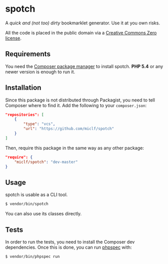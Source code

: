 # spotch

A *quick and (not too) dirty* bookmarklet generator. Use it at you own risks.

All the code is placed in the public domain via a [Creative Commons Zero license](http://creativecommons.org/publicdomain/zero/1.0/).

## Requirements

You need the [Composer package manager](http://getcomposer.org/) to install spotch. **PHP 5.4** or any newer version is enough to run it.

## Installation

Since this package is not distributed through Packagist, you need to tell Composer where to find it. Add the following to your `composer.json`:

```json
"repositories": [
    {
        "type": "vcs",
        "url": "https://github.com/miclf/spotch"
    }
]
```

Then, require this package in the same way as any other package:

```json
"require": {
    "miclf/spotch": "dev-master"
}
```

## Usage

spotch is usable as a CLI tool.

```bash
$ vendor/bin/spotch
```

You can also use its classes directly.

## Tests

In order to run the tests, you need to install the Composer dev dependencies. Once this is done, you can run [phpspec](http://phpspec.net/) with:

```bash
$ vendor/bin/phpspec run
```
